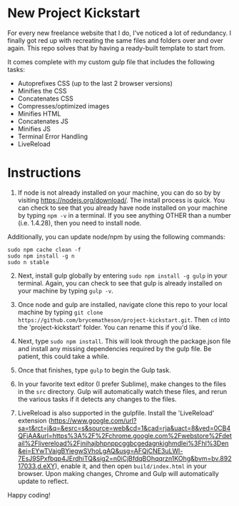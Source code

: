 # New Project Kickstart
For every new freelance website that I do, I've noticed a lot of redundancy. I finally got red up with recreating the same files and folders over and over again. This repo solves that by having a ready-built template to start from.

It comes complete with my custom gulp file that includes the following tasks:
* Autoprefixes CSS (up to the last 2 browser versions)
* Minifies the CSS
* Concatenates CSS
* Compresses/optimized images
* Minifies HTML
* Concatenates JS
* Minifies JS
* Terminal Error Handling
* LiveReload

# Instructions
1. If node is not already installed on your machine, you can do so by by visiting https://nodejs.org/download/. The install process is quick. You can check to see that you already have node installed on your machine by typing `npm -v` in a terminal. If you see anything OTHER than a number (i.e. 1.4.28), then you need to install node.

Additionally, you can update node/npm by using the following commands:

    sudo npm cache clean -f
    sudo npm install -g n
    sudo n stable

2. Next, install gulp globally by entering `sudo npm install -g gulp` in your terminal. Again, you can check to see that gulp is already installed on your machine by typing `gulp -v`.

3. Once node and gulp are installed, navigate clone this repo to your local machine by typing `git clone https://github.com/brycematheson/project-kickstart.git`. Then `cd` into the 'project-kickstart' folder. You can rename this if you'd like.

4. Next, type `sudo npm install`. This will look through the package.json file and install any missing dependencies required by the gulp file. Be patient, this could take a while.

5. Once that finishes, type `gulp` to begin the Gulp task.

6. In your favorite text editor (I prefer Sublime), make changes to the files in the `src` directory. Gulp will automatically watch these files, and rerun the various tasks if it detects any changes to the files.

7. LiveReload is also supported in the gulpfile. Install the 'LiveReload' extension (https://www.google.com/url?sa=t&rct=j&q=&esrc=s&source=web&cd=1&cad=rja&uact=8&ved=0CB4QFjAA&url=https%3A%2F%2Fchrome.google.com%2Fwebstore%2Fdetail%2Flivereload%2Fjnihajbhpnppcggbcgedagnkighmdlei%3Fhl%3Den&ei=EYwTVaigBYiegwSVhoLgAQ&usg=AFQjCNE3uLWl-7EsJ9SPxfbqp4JErdhiTQ&sig2=n0iCjBfdqBOhqqrzn1KOhg&bvm=bv.89217033,d.eXY), enable it, and then open `build/index.html` in your browser. Upon making changes, Chrome and Gulp will automatically update to reflect.

Happy coding!
